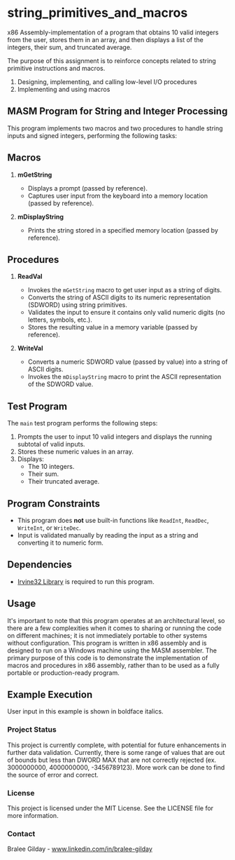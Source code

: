 # string_primitives_and_macros
x86 Assembly-implementation of a program that obtains 10 valid integers from the user, stores them in an array, and then displays a list of the integers, their sum, and truncated average. 

The purpose of this assignment is to reinforce concepts related to string primitive instructions and macros.
1. Designing, implementing, and calling low-level I/O procedures
2. Implementing and using macros

## MASM Program for String and Integer Processing
This program implements two macros and two procedures to handle string inputs and signed integers, performing the following tasks:

## Macros
1. **mGetString**
   - Displays a prompt (passed by reference).
   - Captures user input from the keyboard into a memory location (passed by reference).

2. **mDisplayString**
   - Prints the string stored in a specified memory location (passed by reference).

## Procedures
1. **ReadVal**
   - Invokes the `mGetString` macro to get user input as a string of digits.
   - Converts the string of ASCII digits to its numeric representation (SDWORD) using string primitives.
   - Validates the input to ensure it contains only valid numeric digits (no letters, symbols, etc.).
   - Stores the resulting value in a memory variable (passed by reference).

2. **WriteVal**
   - Converts a numeric SDWORD value (passed by value) into a string of ASCII digits.
   - Invokes the `mDisplayString` macro to print the ASCII representation of the SDWORD value.

## Test Program
The `main` test program performs the following steps:

1. Prompts the user to input 10 valid integers and displays the running subtotal of valid inputs.
2. Stores these numeric values in an array.
3. Displays:
   - The 10 integers.
   - Their sum.
   - Their truncated average.

## Program Constraints
- This program does **not** use built-in functions like `ReadInt`, `ReadDec`, `WriteInt`, or `WriteDec`.
- Input is validated manually by reading the input as a string and converting it to numeric form.

## Dependencies
- [Irvine32 Library](http://www.asmirvine.com) is required to run this program.

## Usage

It's important to note that this program operates at an architectural level, so there are a few complexities when it comes to sharing or running the code on different machines; it is not immediately portable to other systems without configuration. This program is written in x86 assembly and is designed to run on a Windows machine using the MASM assembler. The primary purpose of this code is to demonstrate the implementation of macros and procedures in x86 assembly, rather than to be used as a fully portable or production-ready program.

## Example Execution
User input in this example is shown in boldface italics.


### Project Status
This project is currently complete, with potential for future enhancements in further data validation. Currently, there is some range of values that are out of bounds but less than DWORD MAX that are not correctly rejected (ex. 3000000000, 4000000000, -3456789123). More work can be done to find the source of error and correct. 

### License
This project is licensed under the MIT License. See the LICENSE file for more information.

### Contact
Bralee Gilday - www.linkedin.com/in/bralee-gilday
